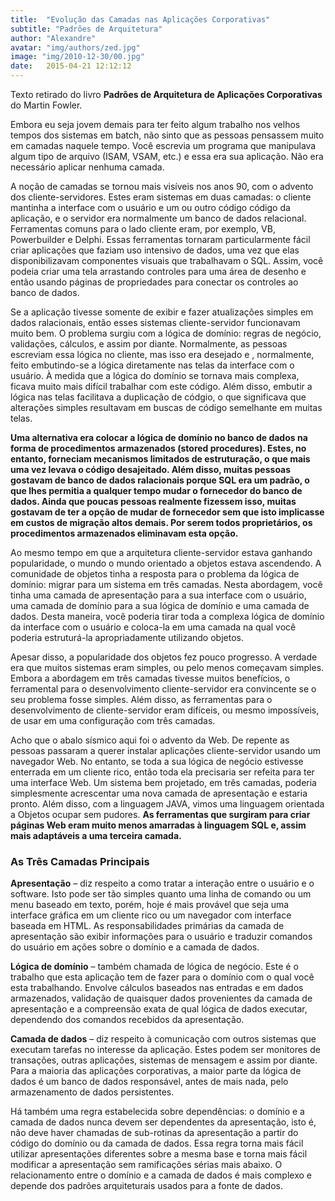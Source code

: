 ```yaml
---
title:  "Evolução das Camadas nas Aplicações Corporativas"
subtitle: "Padrões de Arquitetura"
author: "Alexandre"
avatar: "img/authors/zed.jpg"
image: "img/2010-12-30/00.jpg"
date:   2015-04-21 12:12:12
---
```


Texto retirado do livro **Padrões de Arquitetura de Aplicações Corporativas** do Martin Fowler.


Embora eu seja jovem demais para ter feito algum trabalho nos velhos tempos dos sistemas em batch, não sinto que as pessoas pensassem muito em camadas naquele tempo. Você escrevia um programa que manipulava algum tipo de arquivo (ISAM, VSAM, etc.) e essa era sua aplicação. Não era necessário aplicar nenhuma camada.

A noção de camadas se tornou mais visíveis nos anos 90, com o advento dos cliente-servidores. Estes eram sistemas em duas camadas: o cliente mantinha a interface com o usuário e um ou outro código código da aplicação, e o servidor era normalmente um banco de dados relacional. Ferramentas comuns para o lado cliente eram, por exemplo, VB, Powerbuilder e Delphi. Essas ferramentas tornaram particularmente fácil criar aplicações que faziam uso intensivo de dados, uma vez que elas disponibilizavam componentes visuais que trabalhavam o SQL. Assim, você podeia criar uma tela arrastando controles para uma área de desenho e então usando páginas de propriedades para conectar os controles ao banco de dados.

Se a aplicação tivesse somente de exibir e fazer atualizações simples em dados ralacionais, então esses sistemas cliente-servidor funcionavam muito bem. O problema surgiu com a lógica de domínio: regras de negócio, validações, cálculos, e assim por diante. Normalmente, as pessoas escreviam essa lógica no cliente, mas isso era desejado e , normalmente, feito embutindo-se a lógica diretamente nas telas da interface com o usuário. À medida que a lógica do domínio se tornava mais complexa, ficava muito mais difícil trabalhar com este código. Além disso, embutir a lógica nas telas facilitava a duplicação de códgio, o que significava que alterações simples resultavam em buscas de código semelhante em muitas telas.


**Uma alternativa era colocar a lógica de domínio no banco de dados na forma de procedimentos armazenados (stored procedures). Estes, no entanto, forneciam mecanismos limitados de estruturação, o que mais uma vez levava o código desajeitado. Além disso, muitas pessoas gostavam de banco de dados ralacionais porque SQL era um padrão, o que lhes permitia a qualquer tempo mudar o fornecedor do banco de dados. Ainda que poucas pessoas realmente fizessem isso, muitas gostavam de ter a opção de mudar de fornecedor sem que isto implicasse em custos de migração altos demais. Por serem todos proprietários, os procedimentos armazenados eliminavam esta opção.**


Ao mesmo tempo em que a arquitetura cliente-servidor estava ganhando popularidade, o mundo o mundo orientado a objetos estava ascendendo. A comunidade de objetos tinha a resposta para o problema da lógica de domínio: migrar para um sistema em três camadas. Nesta abordagem, você tinha uma camada de apresentação para a sua interface com o usuário, uma camada de domínio para a sua lógica de domínio e uma camada de dados. Desta maneira, você poderia tirar toda a complexa lógica de domínio da interface com o usuário e coloca-la em uma camada na qual você poderia estruturá-la apropriadamente utilizando objetos.

Apesar disso, a popularidade dos objetos fez pouco progresso. A verdade era que muitos sistemas eram simples, ou pelo menos começavam simples. Embora a abordagem em três camadas tivesse muitos benefícios, o ferramental para o desenvolvimento cliente-servidor era convincente se o seu problema fosse simples. Além disso, as ferramentas para o desenvolvimento de cliente-servidor eram difíceis, ou mesmo impossíveis, de usar em uma configuração com três camadas.

Acho que o abalo sísmico aqui foi o advento da Web. De repente as pessoas passaram a querer instalar aplicações cliente-servidor usando um navegador Web. No entanto, se toda a sua lógica de negócio estivesse enterrada em um cliente rico, então toda ela precisaria ser refeita para ter uma interface Web. Um sistema bem projetado, em três camadas, poderia simplesmente acrescentar uma nova camada de apresentação e estaria pronto. Além disso, com a linguagem JAVA, vimos uma linguagem orientada a Objetos ocupar sem pudores. **As ferramentas que surgiram para criar páginas Web eram muito menos amarradas à linguagem SQL e, assim mais adaptáveis a uma terceira camada.**


### As Três Camadas Principais

**Apresentação** – diz respeito a como tratar a interação entre o usuário e o software. Isto pode ser tão simples quanto uma linha de comando ou um menu baseado em texto, porém, hoje é mais provável que seja uma interface gráfica em um cliente rico ou um navegador com interface baseada em HTML. As responsabilidades primárias da camada de apresentação são exibir informações para o usuário e traduzir comandos do usuário em ações sobre o domínio e a camada de dados.

**Lógica de domínio** – também chamada de lógica de negócio. Este é o trabalho que esta aplicação tem de fazer para o domínio com o qual você esta trabalhando. Envolve cálculos baseados nas entradas e em dados armazenados, validação de quaisquer dados provenientes da camada de apresentação e a compreensão exata de qual lógica de dados executar, dependendo dos comandos recebidos da apresentação.

**Camada de dados** – diz respeito à comunicação com outros sistemas que executam tarefas no interesse da aplicação. Estes podem ser monitores de transações, outras aplicações, sistemas de mensagem e assim por diante. Para a maioria das aplicações corporativas, a maior parte da lógica de dados é um banco de dados responsável, antes de mais nada, pelo armazenamento de dados persistentes.

Há também uma regra estabelecida sobre dependências: o domínio e a camada de dados nunca devem ser dependentes da apresentação, isto é, não deve haver chamadas de sub-rotinas da apresentação a partir do código do domínio ou da camada de dados. Essa regra torna mais fácil utilizar apresentações diferentes sobre a mesma base e torna mais fácil modificar a apresentação sem ramificações sérias mais abaixo. O relacionamento entre o domínio e a camada de dados é mais complexo e depende dos padrões arquiteturais usados para a fonte de dados.